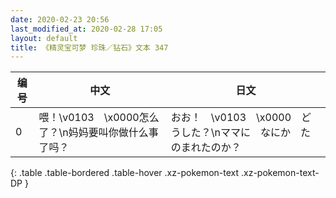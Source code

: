 ```yaml
---
date: 2020-02-23 20:56
last_modified_at: 2020-02-28 17:05
layout: default
title: 《精灵宝可梦 珍珠／钻石》文本 347
---
```

| 编号 | 中文 | 日文 |
| ---- | ---- | ---- |
| 0 | 喂！\v0103　\x0000怎么了？\n妈妈要叫你做什么事了吗？ | おお！　\v0103　\x0000　どうした？\nママに　なにか　たのまれたのか？ |
{: .table .table-bordered .table-hover .xz-pokemon-text .xz-pokemon-text-DP }